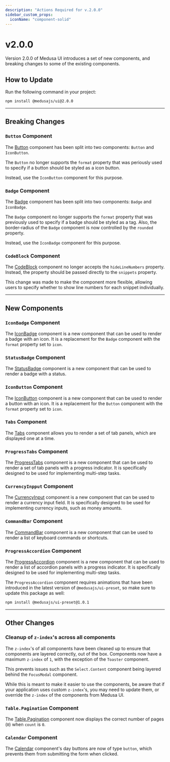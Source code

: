 ```yaml
---
description: "Actions Required for v.2.0.0"
sidebar_custom_props:
  iconName: "component-solid"
---
```


# v2.0.0

Version 2.0.0 of Medusa UI introduces a set of new components, and breaking changes to some of the existing components.

## How to Update

Run the following command in your project:

```bash npm2yarn
npm install @medusajs/ui@2.0.0
```

---

## Breaking Changes

### `Button` Component

The [Button](https://docs.medusajs.com/ui/components/button) component has been split into two components: `Button` and `IconButton`.

The `Button` no longer supports the `format` property that was periously used to specify if a button should be styled as a icon button.

Instead, use the `IconButton` component for this purpose.

### `Badge` Component

The [Badge](https://docs.medusajs.com/ui/components/badge) component has been split into two components: `Badge` and `IconBadge`.

The `Badge` component no longer supports the `format` property that was previously used to specify if a badge should be styled as a tag. Also, the border-radius of the `Badge` component is now controlled by the `rounded` property.

Instead, use the `IconBadge` component for this purpose.

### `CodeBlock` Component

The [CodeBlock](https://docs.medusajs.com/ui/components/code-block) component no longer accepts the `hideLineNumbers` property. Instead, the property should be passed directly to the `snippets` property.

This change was made to make the component more flexible, allowing users to specify whether to show line numbers for each snippet individually.

---

## New Components

### `IconBadge` Component

The [IconBadge](https://docs.medusajs.com/ui/components/icon-badge) component is a new component that can be used to render a badge with an icon. It is a replacement for the `Badge` component with the `format` property set to `icon`.

### `StatusBadge` Component

The [StatusBadge](https://docs.medusajs.com/ui/components/status-badge) component is a new component that can be used to render a badge with a status.

### `IconButton` Component

The [IconButton](https://docs.medusajs.com/ui/components/icon-button) component is a new component that can be used to render a button with an icon. It is a replacement for the `Button` component with the `format` property set to `icon`.

### `Tabs` Component

The [Tabs](https://docs.medusajs.com/ui/components/tabs) component allows you to render a set of tab panels, which are displayed one at a time.

### `ProgressTabs` Component

The [ProgressTabs](https://docs.medusajs.com/ui/components/progress-tabs) component is a new component that can be used to render a set of tab panels with a progress indicator. It is specifically designed to be used for implementing multi-step tasks.

### `CurrencyInpput` Component

The [CurrencyInput](https://docs.medusajs.com/ui/components/currency-input) component is a new component that can be used to render a currency input field. It is specifically designed to be used for implementing currency inputs, such as money amounts.

### `CommandBar` Component

The [CommandBar](https://docs.medusajs.com/ui/components/command-bar) component is a new component that can be used to render a list of keyboard commands or shortcuts.

### `ProgressAccordion` Component

The [ProgressAccordion](https://docs.medusajs.com/ui/components/progress-accordion) component is a new component that can be used to render a list of accordion panels with a progress indicator. It is specifically designed to be used for implementing multi-step tasks.

The `ProgressAccordion` component requires animations that have been introduced in the latest version of `@medusajs/ui-preset`, so make sure to update this package as well:

```bash npm2yarn
npm install @medusajs/ui-preset@1.0.1
```

---

## Other Changes

### Cleanup of `z-index`'s across all components

The `z-index`'s of all components have been cleaned up to ensure that components are layered correctly, out of the box. Components now have a maximum `z-index` of `1`, with the exception of the `Toaster` component.

This prevents issues such as the `Select.Content` component being layered behind the `FocusModal` component.

While this is meant to make it easier to use the components, be aware that if your application uses custom `z-index`'s, you may need to update them, or override the `z-index` of the components from Medusa UI.

### `Table.Pagination` Component

The [Table.Pagination](https://docs.medusajs.com/ui/components/table) component now displays the correct number of pages (`0`) when `count` is `0`.

### `Calendar` Component

The [Calendar](https://docs.medusajs.com/ui/components/calendar) component's day buttons are now of type `button`, which prevents them from submitting the form when clicked.
